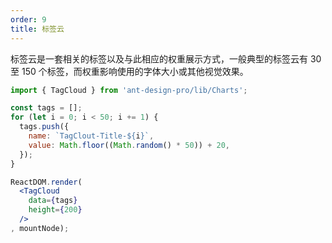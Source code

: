 ```yaml
---
order: 9
title: 标签云
---
```


标签云是一套相关的标签以及与此相应的权重展示方式，一般典型的标签云有 30 至 150 个标签，而权重影响使用的字体大小或其他视觉效果。

````jsx
import { TagCloud } from 'ant-design-pro/lib/Charts';

const tags = [];
for (let i = 0; i < 50; i += 1) {
  tags.push({
    name: `TagClout-Title-${i}`,
    value: Math.floor((Math.random() * 50)) + 20,
  });
}

ReactDOM.render(
  <TagCloud
    data={tags}
    height={200}
  />
, mountNode);
````
